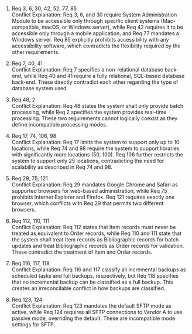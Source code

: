 1. Req 3, 6, 30, 42, 52, 77, 85   
    Conflict Explanation: Req 3, 6, and 30 require System Administration Module to be accessible only through specific client systems (Mac-compatible, macOS, or Windows server), while Req 42 requires it to be accessible only through a mobile application, and Req 77 mandates a Windows server. Req 85 explicitly prohibits accessibility with any accessibility software, which contradicts the flexibility required by the other requirements.

2. Req 7, 40, 41   
    Conflict Explanation: Req 7 specifies a non-relational database back-end, while Req 40 and 41 require a fully relational, SQL-based database back-end. These directly contradict each other regarding the type of database system used.

3. Req 48, 2   
    Conflict Explanation: Req 48 states the system shall only provide batch processing, while Req 2 specifies the system provides real-time processing. These two requirements cannot logically coexist as they define incompatible processing modes.

4. Req 17, 74, 106, 98   
    Conflict Explanation: Req 17 limits the system to support only up to 10 locations, while Req 74 and 98 require the system to support libraries with significantly more locations (50, 100). Req 106 further restricts the system to support only 25 locations, contradicting the need for scalability as described in Req 74 and 98\.

5. Req 29, 75, 121   
    Conflict Explanation: Req 29 mandates Google Chrome and Safari as supported browsers for web-based administration, while Req 75 prohibits Internet Explorer and Firefox. Req 121 requires exactly one browser, which conflicts with Req 29 that permits two different browsers.

6. Req 112, 110, 111   
    Conflict Explanation: Req 112 states that Item records must never be treated as equivalent to Order records, while Req 110 and 111 state that the system shall treat Item records as Bibliographic records for batch updates and treat Bibliographic records as Order records for validation. These contradict the treatment of Item and Order records.

7. Req 116, 117, 118   
    Conflict Explanation: Req 116 and 117 classify all incremental backups as scheduled tasks and full backups, respectively, but Req 118 specifies that no incremental backup can be classified as a full backup. This creates an irreconcilable conflict in how backups are classified.

8. Req 123, 124   
    Conflict Explanation: Req 123 mandates the default SFTP mode as active, while Req 124 requires all SFTP connections to Vendor A to use passive mode, overriding the default. These are incompatible mode settings for SFTP.
